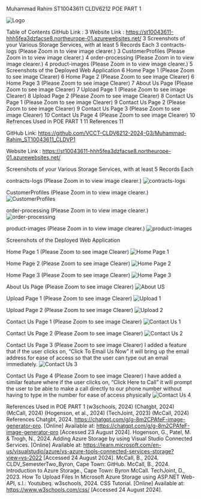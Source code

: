Muhammad Rahim
ST10043611
CLDV6212
POE PART 1











![Logo](https://github.com/user-attachments/assets/3d356cd6-7957-4881-ae1e-df6a745e971a)












Table of Contents
GitHub Link :	3
Website Link : https://st10043611-hhh5fea3dzfacse8.northeurope-01.azurewebsites.net/	3
Screenshots of your Various Storage Services, with at least 5 Records Each	3
contracts-logs (Please Zoom in to view image clearer.)	3
 CustomerProfiles (Please Zoom in to view image clearer.)	4
order-processing (Please Zoom in to view image clearer.)	4
 product-images (Please Zoom in to view image clearer.)	5
Screenshots of the Deployed Web Application	6
Home Page 1 (Please Zoom to see image Clearer)	6
Home Page 2 (Please Zoom to see image Clearer)	6
Home Page 3 (Please Zoom to see image Clearer)	7
About Us Page (Please Zoom to see image Clearer)	7
Upload Page 1 (Please Zoom to see image Clearer)	8
Upload Page 2 (Please Zoom to see image Clearer)	8
Contact Us Page 1 (Please Zoom to see image Clearer)	9
Contact Us Page 2 (Please Zoom to see image Clearer)	9
Contact Us Page 3 (Please Zoom to see image Clearer)	10
Contact Us Page 4 (Please Zoom to see image Clearer)	10
Refrences Used in POE PART 1	11
References	11











GitHub Link: https://github.com/VCCT-CLDV6212-2024-G3/Muhammad-Rahim_ST10043611_CLDVP1

Website Link : https://st10043611-hhh5fea3dzfacse8.northeurope-01.azurewebsites.net/

Screenshots of your Various Storage Services, with at least 5 Records Each

contracts-logs (Please Zoom in to view image clearer.)
![contracts-logs](https://github.com/user-attachments/assets/980f9e08-72b4-4941-8d1b-9c1eaea7413a)

CustomerProfiles (Please Zoom in to view image clearer.)
![CustomerProfiles](https://github.com/user-attachments/assets/9b98b050-0874-47ad-96cc-43741af1327c)

order-processing (Please Zoom in to view image clearer.)
![order-processing](https://github.com/user-attachments/assets/6004d702-798a-4431-8e7e-827e99c9d877)

product-images (Please Zoom in to view image clearer.)
![product-images](https://github.com/user-attachments/assets/13c4c2cd-0dbc-4c8b-b797-8405cae4647b)


















Screenshots of the Deployed Web Application

Home Page 1 (Please Zoom to see image Clearer)
![Home Page 1](https://github.com/user-attachments/assets/b2a0d6b1-39e2-45a4-a9e9-36bc0b3979d1)


Home Page 2 (Please Zoom to see image Clearer)
![Home Page 2](https://github.com/user-attachments/assets/25bb85ee-964c-4676-93a4-092351443948)


Home Page 3 (Please Zoom to see image Clearer)
![Home Page 3](https://github.com/user-attachments/assets/fbf8d517-4feb-4102-a382-f274501adc2c)


About Us Page (Please Zoom to see image Clearer)
![About US](https://github.com/user-attachments/assets/14962f96-e774-4102-be6e-c34a903e747b)



Upload Page 1 (Please Zoom to see image Clearer)
![Upload 1](https://github.com/user-attachments/assets/e561ecf8-6d22-4250-819f-661034244996)

 
Upload Page 2 (Please Zoom to see image Clearer)
![Upload 2](https://github.com/user-attachments/assets/a9585b1b-68ec-4763-a0c6-3e9fc31a1e53)



Contact Us Page 1 (Please Zoom to see image Clearer)
![Contact Us 1](https://github.com/user-attachments/assets/bf1ecc58-9683-4f92-894d-f5165eefc4a6)


Contact Us Page 2 (Please Zoom to see image Clearer)
![Contact Us 2](https://github.com/user-attachments/assets/71bf2909-cac2-4c32-b102-5a838296607c)


Contact Us Page 3 (Please Zoom to see image Clearer)
I added a feature that if the user clicks on, “Click To Email Us Now” it will bring up the email address for ease of access so that the user can type out an email immediately.
![Contact Us 3](https://github.com/user-attachments/assets/c06148c0-d804-4ac8-a4af-92b5a9bb54e5)


Contact Us Page 4 (Please Zoom to see image Clearer)
I have added a similar feature where if the user clicks on, “Click Here to Call” it will prompt the user to be able to make a call directly to our phone number without having to type in the number for ease of access physically
![Contact Us 4](https://github.com/user-attachments/assets/e6e58bcc-d5f4-490c-ab6b-79cead263df2)


References Used in POE PART 1
(w3schools, 2024) (Chatgbt, 2024) (McCall, 2024) (Hogenson, et al., 2024) (TechJoint, 2023) (McCall, 2024)
References
Chatgbt, 2024. https://chatgpt.com/g/g-8m2CPAfeF-image-generator-pro. [Online] 
Available at: https://chatgpt.com/g/g-8m2CPAfeF-image-generator-pro
[Accessed 23 August 2024].
Hogenson, G., Patel, M. & Trogh, N., 2024. Adding Azure Storage by using Visual Studio Connected Services. [Online] 
Available at: https://learn.microsoft.com/en-us/visualstudio/azure/vs-azure-tools-connected-services-storage?view=vs-2022
[Accessed 24 August 2024].
McCall, B., 2024. CLDV_SemesterTwo_Byron, Cape Town: GitHub.
McCall, B., 2024. Introduction to Azure Storage., Cape Town: Byron McCall.
TechJoint, D., 2023. How To Upload Files In Microsoft Azure Storage using ASP.NET Web-API, s.l.: Youtubeq.
w3schools, 2024. CSS Tutorial. [Online] 
Available at: https://www.w3schools.com/css/
[Accessed 24 August 2024].


